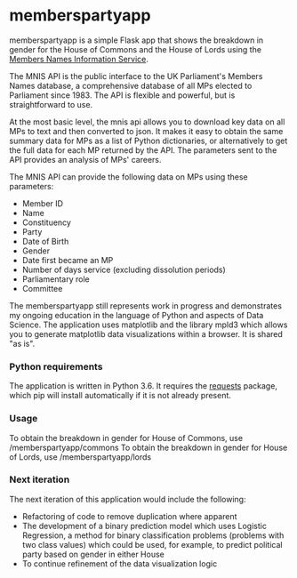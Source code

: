 # memberspartyapp
memberspartyapp is a simple Flask app that shows the breakdown in gender for the House of Commons and the House of Lords using the [Members Names Information Service][mnisapi].

The MNIS API is the public interface to the UK Parliament's Members Names database, a comprehensive database of all MPs elected to Parliament since 1983. The API is flexible and powerful, but is straightforward to use.

At the most basic level, the mnis api allows you to download key data on all MPs to text and then converted to json. It makes it easy to obtain the same summary data for MPs as a list of Python dictionaries, or alternatively to get the full data for each MP returned by the API. The parameters sent to the API provides an analysis of MPs' careers.

The MNIS API can provide the following data on MPs using these parameters:

  - Member ID
  - Name
  - Constituency
  - Party
  - Date of Birth
  - Gender
  - Date first became an MP
  - Number of days service (excluding dissolution periods)
  - Parliamentary role
  - Committee

The memberspartyapp still represents work in progress and demonstrates my ongoing education in the language of Python and aspects of Data Science. The application uses matplotlib and the library mpld3 which allows you to generate matplotlib data visualizations within a browser. It is shared "as is".

### Python requirements
The application is written in Python 3.6. It requires the [requests][requests] package, which pip will install automatically if it is not already present.

### Usage
To obtain the breakdown in gender for House of Commons, use /memberspartyapp/commons
To obtain the breakdown in gender for House of Lords, use /memberspartyapp/lords

### Next iteration
The next iteration of this application would include the following:

  - Refactoring of code to remove duplication where apparent
  - The development of a binary prediction model which uses Logistic Regression, a method for binary classification problems (problems with two class values) which could be used, for example, to predict political party based on gender in either House
  - To continue refinement of the data visualization logic

[mnisapi]: <http://data.parliament.uk/membersdataplatform/memberquery.aspx>
[requests]: <http://docs.python-requests.org/en/master/>
